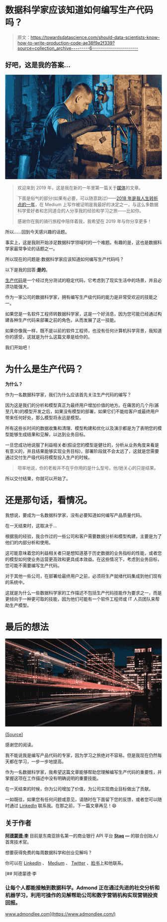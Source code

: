 # 数据科学家应该知道如何编写生产代码吗？

> 原文：<https://towardsdatascience.com/should-data-scientists-know-how-to-write-production-code-ae38f9e2f339?source=collection_archive---------6----------------------->

## 好吧，这是我的答案…

![](img/ded26fff9dbd7200ba8ee6bac0c39d6d.png)

> 欢迎来到 2019 年，这是我在新的一年里第一篇关于[媒体](https://medium.com/u/504c7870fdb6?source=post_page-----ae38f9e2f339--------------------------------)的文章。
> 
> 下面是俗气的部分(如果有必要，可以随意跳过)——[2018 年是我人生转折点的一年](https://www.linkedin.com/pulse/2018-year-turning-point-my-life-kin-lim-lee/)，在 Medium 上写作被证明是我最好的决定之一，与这么多数据科学爱好者和志同道合的人分享我的经验和学习之旅——比如你。
> 
> 感谢你在我的骑行旅程中陪伴着我，我希望在 2019 年与你分享更多！

所以……回到今天感兴趣的话题。

事实上，这是我刚开始涉足数据科学领域时的一个难题。有趣的是，这也是数据科学家最常争论的话题之一。

所以现在的问题是:数据科学家应该知道如何编写生产代码吗？

以下是我的回答:**是的**。

[生产代码](https://www.quora.com/What-does-production-code-mean)是一个经过充分测试的稳定代码，它考虑到了现实生活中的场景，并且必须功能强大。

作为一家公司的数据科学家，拥有编写生产级代码的能力是非常受欢迎的技能之一。

如果您是一名软件工程师转数据科学家，这是一个好消息，因为您可能已经通过构建各种生产代码来部署之前的角色，从而发展了这一技能。

如果你像我一样，既不是以前的软件工程师，也没有任何计算机科学背景，我知道你的感受，这就是为什么这篇文章是给你的。

我们开始吧！

# 为什么是生产代码？

**为什么？**

作为一名数据科学家，我们为什么应该首先关注生产代码的编写？

因为这是我们的分析和模型真正为最终用户增加价值的地方。在痛苦的几个月(甚至几年)的模型开发之后，如果没有模型的部署，如果它们不能给客户或最终用户带来任何好处，那么模型将永远是模型。

所有这些长时间的数据收集和清理、模型构建和优化以及演示都是为了表明您的模型能够生成结果和见解，以达到业务目标。

一旦您成功地说服了利益相关者(假设您的模型是健壮的，分析从业务角度来看是有意义的，并且结果能够实现业务目标)，部署阶段就不会太远了，这就是您需要通过交付生产级代码将模型投入生产的时候。

> 坦率地说，你的老板并不在乎你用的是什么型号。他/她关心的只是结果。

所以交付结果，你就可以开始了。

# 还是那句话，看情况。

我想说，要成为一名数据科学家，没有必要知道如何编写产品质量代码。

在一天结束时，这取决于…

根据我的经验，我合作过的一些公司和客户需要数据分析和模型构建，主要是为了他们的内部分析和使用。

这可能意味着您的利益相关者只是想知道基于历史数据的业务指标的性能，或者您的模型如何使业务运营更高效和更具成本效益。在这些情况下，考虑到业务目标，您可能不需要编写生产代码。

对于其他一些公司，在部署给最终用户之前，必须将生产就绪代码集成到他们现有的系统中。

这就是为什么一些数据科学家的工作描述不包括生产代码技能作为要求之一，而是更倾向于一种更可取的技能，因为他们可能有一个软件工程师或 IT 人员团队来帮助生产模型。

# 最后的想法

![](img/ce2a68f6953c5f97c85f8525a34b4844.png)

[(Source)](https://unsplash.com/photos/NqOInJ-ttqM)

感谢您的阅读。

我不能说我是编写产品代码的专家，因为学习之旅绝对不容易。但是我现在仍然每天都在学习，一步一步地提高。

作为一名数据科学家，我希望这篇文章能够帮助您理解编写生产代码的重要性，并掌握这项在工作描述中没有明确说明的重要技能。

在一天结束的时候，你为公司增加了价值，为公司实现商业目标做出了贡献。

一如既往，如果您有任何问题或意见，请随时在下面留下您的反馈，或者您可以随时通过 [LinkedIn](https://www.linkedin.com/in/admond1994/) 联系我。在那之前，下一篇文章再见！😄

## 关于作者

[**阿德蒙德·李**](https://www.linkedin.com/in/admond1994/) 目前是东南亚排名第一的商业银行 API 平台 [**Staq**](https://www.trystaq.com) **—** 的联合创始人/首席技术官。

想要获得免费的每周数据科学和创业见解吗？

你可以在 [LinkedIn](https://www.linkedin.com/in/admond1994/) 、 [Medium](https://medium.com/@admond1994) 、 [Twitter](https://twitter.com/admond1994) 、[脸书](https://www.facebook.com/admond1994)上和他联系。

[](https://www.admondlee.com/) [## 阿德蒙德·李

### 让每个人都能接触到数据科学。Admond 正在通过先进的社交分析和机器学习，利用可操作的见解帮助公司和数字营销机构实现营销投资回报。

www.admondlee.com](https://www.admondlee.com/)